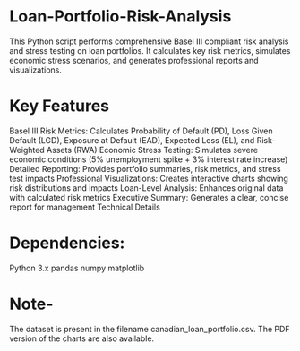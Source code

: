 # Loan-Portfolio-Risk-Analysis
This Python script performs comprehensive Basel III compliant risk analysis and stress testing on loan portfolios. It calculates key risk metrics, simulates economic stress scenarios, and generates professional reports and visualizations.
# Key Features
Basel III Risk Metrics: Calculates Probability of Default (PD), Loss Given Default (LGD), Exposure at Default (EAD), Expected Loss (EL), and Risk-Weighted Assets (RWA)
Economic Stress Testing: Simulates severe economic conditions (5% unemployment spike + 3% interest rate increase)
Detailed Reporting: Provides portfolio summaries, risk metrics, and stress test impacts
Professional Visualizations: Creates interactive charts showing risk distributions and impacts
Loan-Level Analysis: Enhances original data with calculated risk metrics
Executive Summary: Generates a clear, concise report for management
Technical Details
# Dependencies:
Python 3.x
pandas
numpy
matplotlib
# Note-
The dataset is present in the filename canadian_loan_portfolio.csv. The PDF version of the charts are also available.
